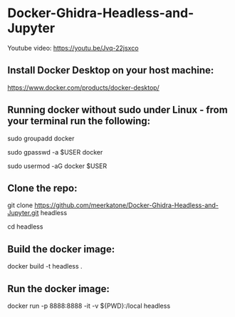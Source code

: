 # Docker-Ghidra-Headless-and-Jupyter

Youtube video:
https://youtu.be/Jvq-22jsxco

## Install Docker Desktop on your host machine:

https://www.docker.com/products/docker-desktop/

## Running docker without sudo under Linux - from your terminal run the following:

sudo groupadd docker

sudo gpasswd -a $USER docker

sudo usermod -aG docker $USER

## Clone the repo:

git clone https://github.com/meerkatone/Docker-Ghidra-Headless-and-Jupyter.git headless

cd headless

## Build the docker image:

docker build -t headless .

## Run the docker image:

docker run -p 8888:8888 -it -v ${PWD}:/local headless
